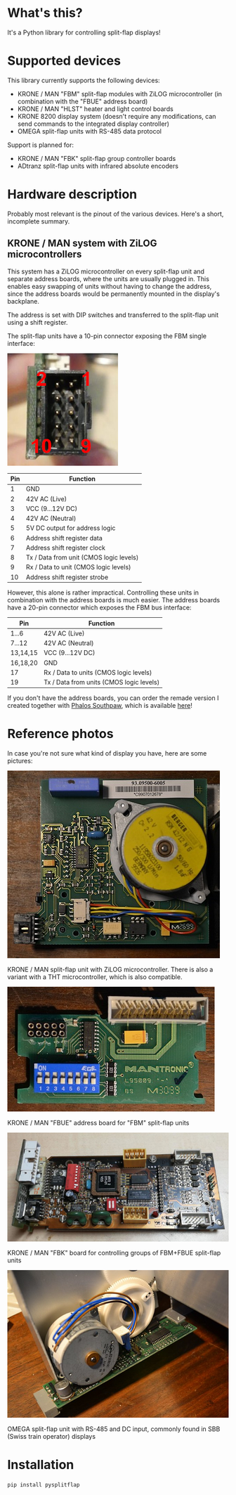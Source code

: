 # What's this?
It's a Python library for controlling split-flap displays!

# Supported devices
This library currently supports the following devices:

* KRONE / MAN "FBM" split-flap modules with ZiLOG microcontroller (in combination with the "FBUE" address board)
* KRONE / MAN "HLST" heater and light control boards
* KRONE 8200 display system (doesn't require any modifications, can send commands to the integrated display controller)
* OMEGA split-flap units with RS-485 data protocol

Support is planned for:

* KRONE / MAN "FBK" split-flap group controller boards
* ADtranz split-flap units with infrared absolute encoders

# Hardware description
Probably most relevant is the pinout of the various devices.
Here's a short, incomplete summary.

## KRONE / MAN system with ZiLOG microcontrollers
This system has a ZiLOG microcontroller on every split-flap unit and separate address boards, where the units are usually plugged in. This enables easy swapping of units without having to change the address, since the address boards would be permanently mounted in the display's backplane.

The address is set with DIP switches and transferred to the split-flap unit using a shift register.

The split-flap units have a 10-pin connector exposing the FBM single interface:

![FBM pin numbering](/images/krone_fbm_pin_numbering.jpg?raw=true)

| Pin | Function                                        |
|-----|-------------------------------------------------|
| 1   | GND                                             |
| 2   | 42V AC (Live)                                   |
| 3   | VCC (9...12V DC)                                |
| 4   | 42V AC (Neutral)                                |
| 5   | 5V DC output for address logic                  |
| 6   | Address shift register data                     |
| 7   | Address shift register clock                    |
| 8   | Tx / Data from unit (CMOS logic levels)         |
| 9   | Rx / Data to unit (CMOS logic levels)           |
| 10  | Address shift register strobe                   |

However, this alone is rather impractical. Controlling these units in combination with the address boards is much easier. The address boards have a 20-pin connector which exposes the FBM bus interface:

| Pin      | Function                                 |
|----------|------------------------------------------|
| 1...6    | 42V AC (Live)                            |
| 7...12   | 42V AC (Neutral)                         |
| 13,14,15  | VCC (9...12V DC)                        |
| 16,18,20 | GND                                      |
| 17       | Rx / Data to units (CMOS logic levels)   |
| 19       | Tx / Data from units (CMOS logic levels) |

If you don't have the address boards, you can order the remade version I created together with [Phalos Southpaw](http://www.phalos-werkstatt.de/), which is available [here](https://github.com/Mezgrman/Krone-FBUE)!

# Reference photos
In case you're not sure what kind of display you have, here are some pictures:

![KRONE / MAN split-flap unit](/images/krone_zilog.jpg?raw=true)

KRONE / MAN split-flap unit with ZiLOG microcontroller. There is also a variant with a THT microcontroller, which is also compatible.

![FBUE address board](/images/krone_fbue.jpg?raw=true)

KRONE / MAN "FBUE" address board for "FBM" split-flap units

![KRONE / MAN FBK board](/images/krone_fbk.jpg?raw=true)

KRONE / MAN "FBK" board for controlling groups of FBM+FBUE split-flap units

![OMEGA split-flap unit](/images/omega_unit.jpg?raw=true)

OMEGA split-flap unit with RS-485 and DC input, commonly found in SBB (Swiss train operator) displays



# Installation
`pip install pysplitflap`